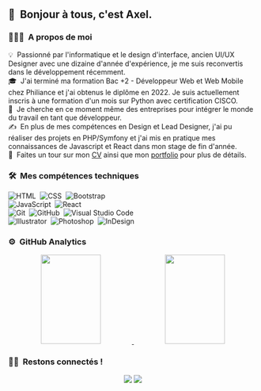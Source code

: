 ## 👋 &nbsp;Bonjour à tous, c'est Axel.

### 👨🏻‍💻 &nbsp;A propos de moi

💡 &nbsp;Passionné par l'informatique et le design d'interface, ancien UI/UX Designer avec une dizaine d'année d'expérience, je me suis reconvertis dans le développement récemment.\
🎓 &nbsp;J'ai terminé ma formation Bac +2 - Développeur Web et Web Mobile chez Philiance et j'ai obtenus le diplôme en 2022. Je suis actuellement  inscris à une formation d'un mois sur Python avec certification CISCO.\
🌱 &nbsp;Je cherche en ce moment même des entreprises pour intégrer le monde du travail en tant que développeur.\
✍️ &nbsp;En plus de mes compétences en Design et Lead Designer, j'ai pu réaliser des projets en PHP/Symfony et j'ai mis en pratique mes connaissances de Javascript et React dans mon stage de fin d'année.\
📄 &nbsp;Faites un tour sur mon [CV](https://axl-design.me/cv_oncu_axel_avr_2022.pdf) ainsi que mon [portfolio](https://axelein.wixsite.com/portfolio) pour plus de détails.

### 🛠 &nbsp;Mes compétences techniques

![HTML](https://img.shields.io/badge/-HTML-05122A?style=flat&logo=HTML5)&nbsp;
![CSS](https://img.shields.io/badge/-CSS-05122A?style=flat&logo=CSS3&logoColor=1572B6)&nbsp;
![Bootstrap](https://img.shields.io/badge/-Bootstrap-05122A?style=flat&logo=bootstrap&logoColor=563D7C)&nbsp;\
![JavaScript](https://img.shields.io/badge/-JavaScript-05122A?style=flat&logo=javascript)&nbsp;
![React](https://img.shields.io/badge/-React-05122A?style=flat&logo=react)&nbsp;\
![Git](https://img.shields.io/badge/-Git-05122A?style=flat&logo=git)&nbsp;
![GitHub](https://img.shields.io/badge/-GitHub-05122A?style=flat&logo=github)&nbsp;
![Visual Studio Code](https://img.shields.io/badge/-Visual%20Studio%20Code-05122A?style=flat&logo=visual-studio-code&logoColor=007ACC)&nbsp;\
![Illustrator](https://img.shields.io/badge/-Illustrator-05122A?style=flat&logo=adobe-illustrator)&nbsp;
![Photoshop](https://img.shields.io/badge/-Photoshop-05122A?style=flat&logo=adobe-photoshop)&nbsp;
![InDesign](https://img.shields.io/badge/-InDesign-05122A?style=flat&logo=adobe-indesign)

### ⚙️ &nbsp;GitHub Analytics

<p align="center">
<a href="https://github.com/Axel-EIN">
  <img height="180em" width="49%" src="https://github-readme-stats-eight-theta.vercel.app/api?username=Axel-EIN&show_icons=true&theme=algolia&include_all_commits=true&count_private=true"/>
  <img height="180em" width="49%" src="https://github-readme-stats-eight-theta.vercel.app/api/top-langs/?username=Axel-EIN&layout=compact&langs_count=8&theme=algolia"/>
</a>
</p>

### 🤝🏻 &nbsp;Restons connectés !

<p align="center">
<a href="[https://www.linkedin.com/in/axel-oncu-turan](www.linkedin.com/in/axel-oncu-turan)"><img src="https://img.shields.io/badge/-Axel%20Onçu-0077B5?style=flat&logo=Linkedin&logoColor=white"/></a>
<a href="mailto:axl.uxdesign@gmail.com"><img src="https://img.shields.io/badge/-axl.uxdesign@gmail.com-D14836?style=flat&logo=Gmail&logoColor=white"/></a>
</p>
